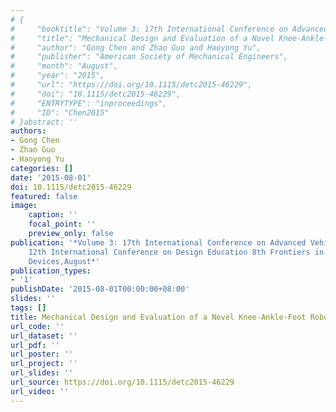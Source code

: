```yaml
---
# {
#     "booktitle": "Volume 3: 17th International Conference on Advanced Vehicle Technologies$\\mathsemicolon$ 12th International Conference on Design Education$\\mathsemicolon$ 8th Frontiers in Biomedical Devices",
#     "title": "Mechanical Design and Evaluation of a Novel Knee-Ankle-Foot Robot for Rehabilitation",
#     "author": "Gong Chen and Zhao Guo and Haoyong Yu",
#     "publisher": "American Society of Mechanical Engineers",
#     "month": "August",
#     "year": "2015",
#     "url": "https://doi.org/10.1115/detc2015-46229",
#     "doi": "10.1115/detc2015-46229",
#     "ENTRYTYPE": "inproceedings",
#     "ID": "Chen2015"
# }abstract: ''
authors:
- Gong Chen
- Zhao Guo
- Haoyong Yu
categories: []
date: '2015-08-01'
doi: 10.1115/detc2015-46229
featured: false
image:
    caption: ''
    focal_point: ''
    preview_only: false
publication: '*Volume 3: 17th International Conference on Advanced Vehicle Technologies
    12th International Conference on Design Education 8th Frontiers in Biomedical
    Devices,August*'
publication_types:
- '1'
publishDate: '2015-08-01T00:00:00+08:00'
slides: ''
tags: []
title: Mechanical Design and Evaluation of a Novel Knee-Ankle-Foot Robot for Rehabilitation
url_code: ''
url_dataset: ''
url_pdf: ''
url_poster: ''
url_project: ''
url_slides: ''
url_source: https://doi.org/10.1115/detc2015-46229
url_video: ''
---
```

